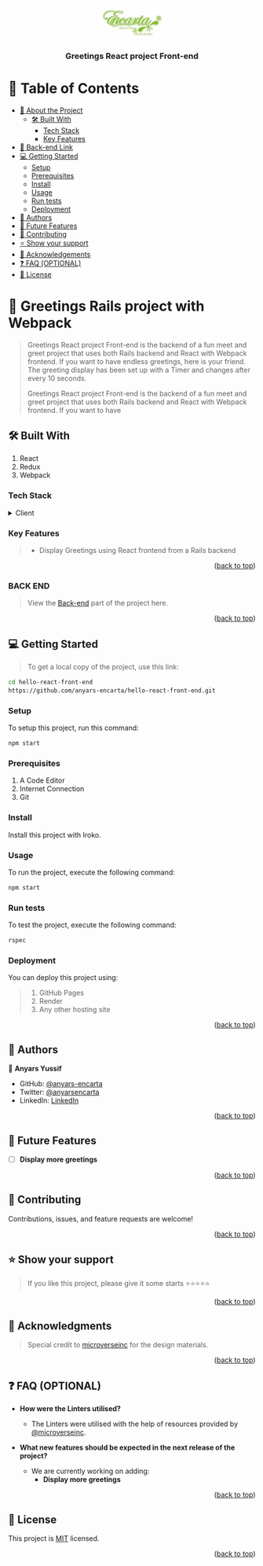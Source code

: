 <a name="readme-top"></a>

<div align="center">

 <!-- LOGO -->

  <img src="./src/assets/images/encarta-logo-colored.jpg" alt="logo" width="140"  height="auto" />
  <br/>

<!-- MAIN HEADING -->

  <h3><b>Greetings React project Front-end</b></h3>

</div>

<!-- TABLE OF CONTENTS -->
# 📗 Table of Contents

- [📖 About the Project](#about-project)
  - [🛠 Built With](#built-with)
    - [Tech Stack](#tech-stack)
    - [Key Features](#key-features)
- [🚀 Back-end Link](#back-end)
- [💻 Getting Started](#getting-started)
  - [Setup](#setup)
  - [Prerequisites](#prerequisites)
  - [Install](#install)
  - [Usage](#usage)
  - [Run tests](#run-tests)
  - [Deployment](#deployment)
- [👥 Authors](#authors)
- [🔭 Future Features](#future-features)
- [🤝 Contributing](#contributing)
- [⭐️ Show your support](#support)
- [🙏 Acknowledgements](#acknowledgements)
- [❓ FAQ (OPTIONAL)](#faq)
- [📝 License](#license)

<!-- INTRO -->
# 📖 Greetings Rails project with Webpack <a name="about-project"></a>

> Greetings React project Front-end is the backend of a fun meet and greet project that uses both Rails backend and React with Webpack frontend. If you want to have endless greetings, here is your friend. The greeting display has been set up with a Timer and changes after every 10 seconds.
>
> Greetings React project Front-end is the backend of a fun meet and greet project that uses both Rails backend and React with Webpack frontend. If you want to have

## 🛠 Built With <a name="built-with"></a>
1. React
2. Redux
4. Webpack

### Tech Stack <a name="tech-stack"></a>

<details>
  <summary>Client</summary>
  <ul>
    <li><a href="https://legacy.reactjs.org/">React</a></li>
    <li><a href="https://redux.js.org/">Redux</a></li>
    <li><a href="https://webpack.js.org/">Webpack</a></li>
  </ul>
</details>

<!-- Features -->

### Key Features <a name="key-features"></a>

> - Display Greetings using React frontend from a Rails backend

<p align="right">(<a href="#readme-top">back to top</a>)</p>

<!-- BACK END -->

### BACK END

> View the [Back-end](https://github.com/anyars-encarta/hello-rails-back-end.git) part of the project here.

<p align="right">(<a href="#readme-top">back to top</a>)</p>

<!-- GETTING STARTED -->

## 💻 Getting Started <a name="getting-started"></a>

> To get a local copy of the project, use this link:
> 
```sh
cd hello-react-front-end
https://github.com/anyars-encarta/hello-react-front-end.git
```

<!-- SETUP -->
### Setup

To setup this project, run this command:

```sh
npm start
```
### Prerequisites

1. A Code Editor
2. Internet Connection
3. Git

<!-- INSTALL -->
### Install

Install this project with Iroko.

### Usage

To run the project, execute the following command:

```sh
npm start
```
### Run tests
To test the project, execute the following command:
```sh
rspec
```
### Deployment

You can deploy this project using:
>1. GitHub Pages
>2. Render
>3. Any other hosting site

<p align="right">(<a href="#readme-top">back to top</a>)</p>

<!-- AUTHORS -->
## 👥 Authors <a name="authors"></a>

👤 **Anyars Yussif**

- GitHub: [@anyars-encarta](https://github.com/anyars-encarta)
- Twitter: [@anyarsencarta](https://twitter.com/anyarsencarta)
- LinkedIn: [LinkedIn](https://www.linkedin.com/in/anyars-yussif/)

<p align="right">(<a href="#readme-top">back to top</a>)</p>

## 🔭 Future Features <a name="future-features"></a>

- [ ] **Display more greetings**

<p align="right">(<a href="#readme-top">back to top</a>)</p>

<!-- CONTRIBUTION -->
## 🤝 Contributing <a name="contributing"></a>

Contributions, issues, and feature requests are welcome!

<p align="right">(<a href="#readme-top">back to top</a>)</p>

<!--SUPPORT -->

## ⭐️ Show your support <a name="support"></a>

> If you like this project, please give it some starts ⭐️⭐️⭐️⭐️⭐️

<p align="right">(<a href="#readme-top">back to top</a>)</p>

<!-- ACKNOWLEDGEMENTS -->
## 🙏 Acknowledgments <a name="acknowledgements"></a>

> Special credit to [microverseinc](https://github.com/microverseinc) for the design materials.

<p align="right">(<a href="#readme-top">back to top</a>)</p>

<!-- FAQS -->
## ❓ FAQ (OPTIONAL) <a name="faq"></a>

- **How were the Linters utilised?**

  - The Linters were utilised with the help of resources provided by [@microverseinc](https://github.com/microverseinc).

- **What new features should be expected in the next release of the project?**

  - We are currently working on adding: 
    - **Display more greetings**

<p align="right">(<a href="#readme-top">back to top</a>)</p>

<!-- LICENSE -->

## 📝 License <a name="license"></a>

This project is [MIT](./LICENSE) licensed.

<p align="right">(<a href="#readme-top">back to top</a>)</p>
